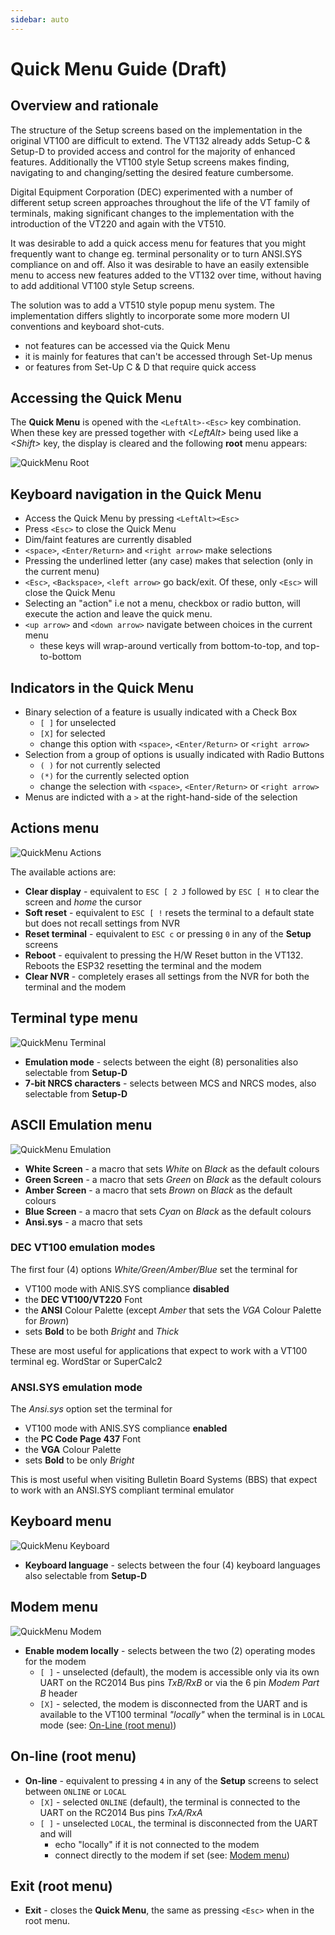 ```yaml
---
sidebar: auto
---
```


# Quick Menu Guide (Draft)

## Overview and rationale

The structure of the Setup screens based on the implementation in the original VT100 are difficult to extend. The VT132 already adds Setup-C & Setup-D to provided access and control for the majority of enhanced features. Additionally the VT100 style Setup screens makes finding, navigating to and changing/setting the desired feature cumbersome.

Digital Equipment Corporation (DEC) experimented with a number of different setup screen approaches throughout the life of the VT family of terminals, making significant changes to the implementation with the introduction of the VT220 and again with the VT510.

It was desirable to add a quick access menu for features that you might frequently want to change eg. terminal personality or to turn ANSI.SYS compliance on and off. Also it was desirable to have an easily extensible menu to access new features added to the VT132 over time, without having to add additional VT100 style Setup screens.

The solution was to add a VT510 style popup menu system. The implementation differs slightly to incorporate some more modern UI conventions and keyboard shot-cuts.

- not features can be accessed via the Quick Menu
- it is mainly for features that can't be accessed through Set-Up menus
- or features from Set-Up C & D that require quick access

## Accessing the Quick Menu

The **Quick Menu** is opened with the `<LeftAlt>-<Esc>` key combination. When these key are pressed together with *\<LeftAlt\>* being used like a *\<Shift\>* key, the display is cleared and the following **root** menu appears:

![QuickMenu Root](./QM_Home.jpg)

## Keyboard navigation in the Quick Menu

- Access the  Quick Menu by pressing `<LeftAlt><Esc>`
- Press `<Esc>` to close the Quick Menu
- Dim/faint features are currently disabled
- `<space>`, `<Enter/Return>` and `<right arrow>` make selections
- Pressing the underlined letter (any case) makes that selection (only in the current menu)
- `<Esc>`, `<Backspace>`, `<left arrow>` go back/exit. Of these, only `<Esc>` will close the Quick Menu
- Selecting an "action" i.e not a menu, checkbox or radio button, will execute the action and leave the quick menu.
- `<up arrow>` and `<down arrow>` navigate between choices in the current menu
  - these keys will wrap-around vertically from bottom-to-top, and top-to-bottom

## Indicators in the Quick Menu

- Binary selection of a feature is usually indicated with a Check Box
  - `[ ]` for unselected
  - `[X]` for selected
  - change this option with `<space>`, `<Enter/Return>` or `<right arrow>`
- Selection from a group of options is usually indicated with Radio Buttons
  - `( )` for not currently selected
  - `(*)` for the currently selected option
  - change the selection with `<space>`, `<Enter/Return>` or `<right arrow>`
- Menus are indicted with a `>` at the right-hand-side of the selection

## Actions menu

![QuickMenu Actions](./QM_Actions.jpg)

The available actions are:

- **Clear display** - equivalent to `ESC [ 2 J` followed by `ESC [ H` to clear the screen and *home* the cursor
- **Soft reset** - equivalent to `ESC [ !` resets the terminal to a default state but does not recall settings from NVR
- **Reset terminal** - equivalent to `ESC c` or pressing `0` in any of the **Setup** screens
- **Reboot** - equivalent to pressing the H/W Reset button in the VT132. Reboots the ESP32 resetting the terminal and the modem
- **Clear NVR** - completely erases all settings from the NVR for both the terminal and the modem

## Terminal type menu

![QuickMenu Terminal](./QM_Personalities.jpg)

- **Emulation mode** - selects between the eight (8) personalities also selectable from **Setup-D**
- **7-bit NRCS characters** - selects between MCS and NRCS modes, also selectable from **Setup-D**

## ASCII Emulation menu

![QuickMenu Emulation](./QM_Emulations.jpg)

- **White Screen** - a macro that sets *White* on *Black* as the default colours
- **Green Screen** - a macro that sets *Green* on *Black* as the default colours
- **Amber Screen** - a macro that sets *Brown* on *Black* as the default colours
- **Blue Screen** - a macro that sets *Cyan* on *Black* as the default colours
- **Ansi.sys** - a macro that sets

### DEC VT100 emulation modes

The first four (4) options *White/Green/Amber/Blue* set the terminal for

- VT100 mode with ANIS.SYS compliance **disabled**
- the **DEC VT100/VT220** Font
- the **ANSI** Colour Palette (except *Amber* that sets the *VGA* Colour Palette for *Brown*)
- sets **Bold** to be both *Bright* and *Thick*

These are most useful for applications that expect to work with a VT100 terminal eg. WordStar or SuperCalc2

### ANSI.SYS emulation mode

The *Ansi.sys* option set the terminal for

- VT100 mode with ANIS.SYS compliance **enabled**
- the **PC Code Page 437** Font
- the **VGA** Colour Palette
- sets **Bold** to be only *Bright*

This is most useful when visiting Bulletin Board Systems (BBS) that expect to work with an ANSI.SYS compliant terminal emulator

## Keyboard menu

![QuickMenu Keyboard](./QM_Keyboards.jpg)

- **Keyboard language** - selects between the four (4) keyboard languages also selectable from **Setup-D**

## Modem menu

![QuickMenu Modem](./QM_Modem.jpg)

- **Enable modem locally** - selects between the two (2) operating modes for the modem
  - `[ ]` - unselected (default), the modem is accessible only via its own UART on the RC2014 Bus pins *TxB/RxB* or via the 6 pin *Modem Part B* header
  - `[X]` - selected, the modem is disconnected from the UART and is available to the VT100 terminal *"locally"* when the terminal is in `LOCAL` mode (see: [On-Line (root menu)](#on-line-root-menu))

## On-line (root menu)

- **On-line** - equivalent to pressing `4` in any of the **Setup** screens to select between `ONLINE` or `LOCAL`
  - `[X]` - selected `ONLINE` (default), the terminal is connected to the UART on the RC2014 Bus pins *TxA/RxA* 
  - `[ ]` - unselected `LOCAL`, the terminal is disconnected from the UART and will
    - echo "locally" if it is not connected to the modem
    - connect directly to the modem if set (see: [Modem menu](#modem-menu))

## Exit (root menu)

- **Exit** - closes the **Quick Menu**, the same as pressing `<Esc>` when in the root menu.
